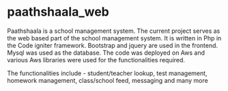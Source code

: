 # paathshaala_web
Paathshaala is a school management system.
The current project serves as the web based part of the school management system.
It is written in Php in the Code igniter framework.
Bootstrap and jquery are used in the frontend.
Mysql was used as the database.
The code was deployed on Aws and various Aws libraries were used for the functionalities required.

The functionalities include - student/teacher lookup, test management, homework management, class/school feed, messaging and many more

